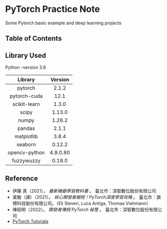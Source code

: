 # PyTorch Practice Note
Some Pytorch basic example and deep learning projects

## Table of Contents



## Library Used

Python -version 3.8

|    Library    | Version  |
| :-----------: | :------: |
|    pytorch    |  2.1.2   |
| pytorch-cuda  |   12.1   |
| scikit-learn  |  1.3.0   |
|     scipy     |  1.13.0  |
|     numpy     |  1.26.2  |
|    pandas     |  2.1.1   |
|  matplotlib   |  3.8.4   |
|    seaborn    |  0.12.2  |
| opencv-python | 4.9.0.80 |
|  fuzzywuzzy   |  0.18.0  |



## Reference

 - 伊藤 真（2021）。 *最新機器學習教科書* 。 臺北市：深智數位股份有限公司
 - 黃駿（譯）（2021）。 *核心開發者親授！PyTorch深度學習攻略* 。 臺北市：旗標科技股份有限公司。（Eli Steven, Luca Antiga, Thomas Viehmann）
 - 陳昭明（2022）。 *開發者傳授 PyTorch 秘笈* 。 臺北市：深智數位股份有限公司
 - [PyTorch Tutorials](https://pytorch.org/tutorials/) 